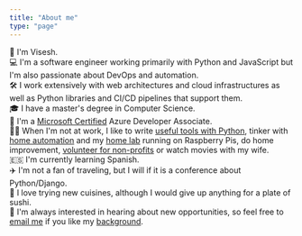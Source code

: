 ```yaml
---
title: "About me"
type: "page"
---
```


👋 I'm Visesh. \
💻 I'm a software engineer working primarily with Python and JavaScript but I'm also passionate about DevOps and automation. \
🛠️ I work extensively with web architectures and cloud infrastructures as well as Python libraries and CI/CD pipelines that support them. \
🎓 I have a master's degree in Computer Science. \
📜 I'm a [Microsoft Certified](https://www.linkedin.com/in/viseshprasad/details/certifications/) Azure Developer Associate. \
💆‍♂️ When I'm not at work, I like to write [useful tools with Python](https://github.com/viseshrp?tab=repositories&q=&type=&language=python&sort=),
tinker with [home automation](https://www.home-assistant.io/) and my [home lab](https://github.com/viseshrp/homelab)
running on Raspberry Pis, do home improvement, [volunteer for non-profits](https://www.linkedin.com/in/viseshprasad/details/volunteering-experiences/) or watch movies with my wife. \
🇪🇸 I'm currently learning Spanish. \
✈️ I'm not a fan of traveling, but I will if it is a conference about Python/Django. \
🍣 I love trying new cuisines, although I would give up anything for a plate of sushi. \
📧 I'm always interested in hearing about new opportunities, so feel free to [email me](mailto:me@viseshprasad.com) if you like my [background](https://drive.google.com/file/d/0B6KvjIoOCo4denFodnh2akItZFU/view?usp=sharing).
